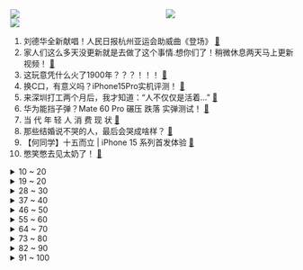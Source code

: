 <div >
	<a style="float:left;width:55%;" href = "https://github.com/anuraghazra/github-readme-stats">
	 <img src = "https://github-readme-stats.vercel.app/api?username=iuuuuuaena&theme=buefy&show_icons=true"/>
	</a>
	<a  style="float:right;width:45%" href = "https://github.com/anuraghazra/github-readme-stats">
	 <img  src="https://github-readme-stats.vercel.app/api/top-langs/?username=anuraghazra&layout=compact"/>
	</a>
	</div>

[![](https://img.shields.io/badge/jxd-@jxdgogogo.xyz-yellowgreen.svg)](https://www.jxdgogogo.xyz)<br>
1. 刘德华全新献唱！人民日报杭州亚运会助威曲《登场》 [:link:](//www.bilibili.com/video/BV1az4y1L7dL) <br>
2. 家人们这么多天没更新就是去做了这个事情.想你们了！稍微休息两天马上更新视频！ [:link:](//www.bilibili.com/video/BV1dz4y157Pz) <br>
3. 这玩意凭什么火了1900年？？？！！！ [:link:](//www.bilibili.com/video/BV15u411w7Mi) <br>
4. 换C口，有意义吗？iPhone15Pro实机评测！ [:link:](//www.bilibili.com/video/BV1nV411A7pe) <br>
5. 来深圳打工两个月后，我才知道：“人不仅仅是活着…” [:link:](//www.bilibili.com/video/BV1Q84y1S7Gk) <br>
6. 华为能挡子弹？Mate 60 Pro 碾压 跌落 实弹测试！ [:link:](//www.bilibili.com/video/BV1L94y1p72w) <br>
7. 当 代 年 轻 人 消 费 现 状 [:link:](//www.bilibili.com/video/BV19P411t7BC) <br>
8. 那些结婚说不哭的人，最后会哭成啥样？ [:link:](//www.bilibili.com/video/BV148411v7hD) <br>
9. 【何同学】十五而立 | iPhone 15 系列首发体验 [:link:](//www.bilibili.com/video/BV1BH4y1S7BN) <br>
10. 憋笑憋去见太奶了！ [:link:](//www.bilibili.com/video/BV1fH4y1U7eA) <br>
<details>
<summary>10 ~ 20</summary>

11. 南方人在北方上学要注意什么？ [:link:](//www.bilibili.com/video/BV1x8411q7vf) <br>
12. 苹果A17 Pro评测：很先进，但能效不够好！ [:link:](//www.bilibili.com/video/BV1gm4y157No) <br>
13. 如何在家用西瓜制造白砂糖 [:link:](//www.bilibili.com/video/BV1bw411i7WQ) <br>
14. 炙热青春里最沸腾的一章 [:link:](//www.bilibili.com/video/BV1A94y1s73N) <br>
15. 【每天早晨5点起床】我的身体发生了什么变化?! [:link:](//www.bilibili.com/video/BV1u8411v7mc) <br>
16. 电视裆间 [:link:](//www.bilibili.com/video/BV1sj411k7xh) <br>
17. 偷子（2） [:link:](//www.bilibili.com/video/BV1FN411H79U) <br>
18. 给奶奶做了一个电动轮椅 [:link:](//www.bilibili.com/video/BV1Z34y1P72Q) <br>
19. 探秘中国最贵超市！1000元能买什么？到底有多贵？ [:link:](//www.bilibili.com/video/BV1Yw411e7N3) <br>
</details>
<details>
<summary>19 ~ 20</summary>

20. 山谷里的中国红！ [:link:](//www.bilibili.com/video/BV1Q34y1P7pN) <br>
21. 这不是我期待看到的。他应该送她去医学院学习 [:link:](//www.bilibili.com/video/BV1TV411N7K9) <br>
22. 以(物)理服人 [:link:](//www.bilibili.com/video/BV16u411c7fL) <br>
23. 用骨骼和冰白曜石打制的镰刀，死神看了都说好 [:link:](//www.bilibili.com/video/BV1uH4y1S7kF) <br>
24. 大学的“美式男” 喝美式，美事自然来.      #杨晓艺#李宗恒 [:link:](//www.bilibili.com/video/BV1SF411U7oD) <br>
25. 华晨宇：那些“说”我的，我都知道 [:link:](//www.bilibili.com/video/BV1BN411H7xV) <br>
26. 邓紫棋听了都会怀疑自己是不是真的唱过 [:link:](//www.bilibili.com/video/BV1cy4y1F773) <br>
27. 亲自去发传单的导演和制片人，《贝肯熊：火星任务》是心血也是坚持 [:link:](//www.bilibili.com/video/BV1yh4y1A73H) <br>
28. 星穹铁道教你0基础做美食 [:link:](//www.bilibili.com/video/BV1ty4y1F7mU) <br>
</details>
<details>
<summary>28 ~ 30</summary>

29. 菜市场定制旗袍到底是惊喜还是惊吓 [:link:](//www.bilibili.com/video/BV1hk4y1w7Jf) <br>
30. 不敢关机的男人！每个电话，都能救一条命 [:link:](//www.bilibili.com/video/BV1Jm4y157Cs) <br>
31. 当班级里有人讲黄色……我开诚布公地教育了 [:link:](//www.bilibili.com/video/BV1tj411k7Ef) <br>
32. 你该不会觉得我很弱吧？ [:link:](//www.bilibili.com/video/BV1bm4y1N7b9) <br>
33. 旅行者，我们会在现实相遇吗？ [:link:](//www.bilibili.com/video/BV1T8411v7Do) <br>
34. 努力学习的嘎飞 [:link:](//www.bilibili.com/video/BV1kC4y1f7ms) <br>
35. 全明星 [:link:](//www.bilibili.com/video/BV16w411e7Cg) <br>
36. 全球首播！董宇辉首次全英文采访完整版 [:link:](//www.bilibili.com/video/BV1ip4y1A7zu) <br>
37. 最新视觉特效表演【孔雀环】！ [:link:](//www.bilibili.com/video/BV1uu411c7kd) <br>
</details>
<details>
<summary>37 ~ 40</summary>

38. 游戏史上最好的丧尸游戏之一『消逝的光芒』 [:link:](//www.bilibili.com/video/BV1Rh4y1Y7fW) <br>
39. 伍佰郑州演唱会，伍佰不在观众都开始唱了，网友：伍佰演唱会不需要伍佰了 [:link:](//www.bilibili.com/video/BV1Fh4y1a7p5) <br>
40. 封狼居胥！汉武大帝聚敛四海的发财秘密！农耕民族北伐之战的荣耀之巅！ [:link:](//www.bilibili.com/video/BV1hV411A7Jn) <br>
41. 自己生活不易还不忘帮助别人，让我们把这份温暖一起传递下去 [:link:](//www.bilibili.com/video/BV1mP411t73M) <br>
42. 火柴人 VS 我的世界系列 第三十二集 厨师（The Chef） [:link:](//www.bilibili.com/video/BV1Kp4y1P7sn) <br>
43. 用了思题目，学习不迷糊！用广告的方式打开steam... [:link:](//www.bilibili.com/video/BV1ZV411w7Nq) <br>
44. 《军 训》 [:link:](//www.bilibili.com/video/BV1yk4y1w7RU) <br>
45. 极限智斗！无限反转！牛顿转行侦探vs高智商疯批反派 [:link:](//www.bilibili.com/video/BV1PN4y1X7iN) <br>
46. 【基德】墨西哥外星人的真相 [:link:](//www.bilibili.com/video/BV1hV411A7fP) <br>
</details>
<details>
<summary>46 ~ 50</summary>

47. 真不敢相信这是真实事件，太疯狂了，一个瘾君子竟然能破茧重生成世界冠军 [:link:](//www.bilibili.com/video/BV1NK4y1w7d8) <br>
48. 原来夏洛特是八年前的番了，还以为是新番呢 [:link:](//www.bilibili.com/video/BV13k4y1F7np) <br>
49. 把我的腿改造成了水下推进器 [:link:](//www.bilibili.com/video/BV1vH4y1S7fU) <br>
50. 每日早餐，张嘴即可！ [:link:](//www.bilibili.com/video/BV1R94y1H7yY) <br>
51. 「小白」iPhone15 Pro/Max全面测评：你想知道的都在这！ [:link:](//www.bilibili.com/video/BV1Sj411k7eV) <br>
52. 《小貔貅下山记》第一集 [:link:](//www.bilibili.com/video/BV1Ru4y1r7FZ) <br>
53. 玩365天才能见到结局的游戏？老爹甜甜圈店究竟有多离谱！？ [:link:](//www.bilibili.com/video/BV1dK4y1c7Cy) <br>
54. 英语老师直呼内行 [:link:](//www.bilibili.com/video/BV1V94y1s71N) <br>
55. 当社恐小狗第一次被亲… [:link:](//www.bilibili.com/video/BV1Hh4y1A7Gy) <br>
</details>
<details>
<summary>55 ~ 60</summary>

56. 华为炸裂！手机一波未平，平板一波又起～ [:link:](//www.bilibili.com/video/BV1aH4y1S7oV) <br>
57. 谷歌出了更抽象的emoji，感觉不比表情包差了已经 [:link:](//www.bilibili.com/video/BV1BN411H7XS) <br>
58. 当宝宝巴士开进天美乐园…… [:link:](//www.bilibili.com/video/BV17y4y1F7j7) <br>
59. 美国警察把痔疮当毒品，猛掏三分钟！【阅片无数3rd 10】 [:link:](//www.bilibili.com/video/BV1kk4y1F7Hd) <br>
60. 挑战去张圣叹家吃到饱，看是他库存多，还是我们身板硬 [:link:](//www.bilibili.com/video/BV1JF411U7ks) <br>
61. 我的世界：动画级材质包，让你的MC“活”起来 [:link:](//www.bilibili.com/video/BV16K4y1c7ac) <br>
62. 【黑铁之王】格温vs塞拉斯谁的厨艺更胜一筹？#黑铁之王争霸赛 [:link:](//www.bilibili.com/video/BV1FV411A7XV) <br>
63. 用这5个姿势玩手机，放松颈椎，缓解腰背疼痛！更多姿势等你解锁～ [:link:](//www.bilibili.com/video/BV1Tz4y1L7Lr) <br>
64. iPhone 15 Pro 系列评测：决定性瞬间。 [:link:](//www.bilibili.com/video/BV1Su411c7eK) <br>
</details>
<details>
<summary>64 ~ 70</summary>

65. 跑多久，才能消耗一斤脂肪？ [:link:](//www.bilibili.com/video/BV1Qh4y1h7Fw) <br>
66. 【完整剧场版】刘德华全新献唱！人民日报杭州亚运助威曲《登场》 [:link:](//www.bilibili.com/video/BV1qH4y1S7rK) <br>
67. 出来了，出来了。都出来了 [:link:](//www.bilibili.com/video/BV1w8411v7sG) <br>
68. 带表哥放纵吃一天再悄悄卷他 [:link:](//www.bilibili.com/video/BV19z4y1G7UY) <br>
69. 我终于活成了小学生羡慕的样子3.0 [:link:](//www.bilibili.com/video/BV1CN411H7LW) <br>
70. 起猛了，看见符玄在水里跳舞！ [:link:](//www.bilibili.com/video/BV1xw411e7D8) <br>
71. 咒术回战236话情报：告别 [:link:](//www.bilibili.com/video/BV1VH4y1S7wv) <br>
72. 乡村真人版海贼王（2） [:link:](//www.bilibili.com/video/BV1Yu4y1r77K) <br>
73. 废柴责任有限公司-公司这回真黄了 [:link:](//www.bilibili.com/video/BV1Ez4y1L7G5) <br>
</details>
<details>
<summary>73 ~ 80</summary>

74. 一口气12集无法呼吸！女主堪称新番人设天花板，剧情更是高能！！ [:link:](//www.bilibili.com/video/BV1TV411A72g) <br>
75. 终于知道胖东来为什么会火了！原来27年前，央视就为它拍过纪录片 [:link:](//www.bilibili.com/video/BV1Cw411i7Xn) <br>
76. 摩旅东北边境线，来到兴凯湖看到了绝美日落，晚上在景区停车场露营 [:link:](//www.bilibili.com/video/BV1Zu4y1r7nZ) <br>
77. 不敢逛漫展 怕被社牛调戏 [:link:](//www.bilibili.com/video/BV1X94y1H7rM) <br>
78. 关于我被抓进派出所这件事 [:link:](//www.bilibili.com/video/BV1Lh4y1A7ge) <br>
79. 高铁是朝五晚九的奔波，火车是人间烟火的相遇 [:link:](//www.bilibili.com/video/BV1Yu411c7NL) <br>
80. 大一新生军训如何自我介绍 [:link:](//www.bilibili.com/video/BV18y4y1F7e5) <br>
81. 【白小白】《求神呐》副歌编舞加长版来啦！国风蹦迪缺你不可 [:link:](//www.bilibili.com/video/BV17N411H7V2) <br>
82. 这个房子我是一刻都不想住了 [:link:](//www.bilibili.com/video/BV1a34y1P7Br) <br>
</details>
<details>
<summary>82 ~ 90</summary>

83. 当年火爆全网的神作，真实结局竟如此阴暗！ [:link:](//www.bilibili.com/video/BV1dP411t7ss) <br>
84. 世界四大名菜之首，法式焗蜗牛，被我秘制蒜蓉酱烤蜗牛干倒了 [:link:](//www.bilibili.com/video/BV1hu4y1r7xV) <br>
85. 主线动画《明日方舟：冬隐归路》定档PV [:link:](//www.bilibili.com/video/BV1P34y1N7GH) <br>
86. “气血不足适合的运动” [:link:](//www.bilibili.com/video/BV1cj411k7v5) <br>
87. 钓个鱼能被鲨鱼盯上！差点把我拽下去！钓鱼模拟器 [:link:](//www.bilibili.com/video/BV11z4y1571N) <br>
88. 失败是人生始终，当昔日的意气风发和热情消退，Showmaker会给自己写下什么样的结局？【联盟那些事儿】 [:link:](//www.bilibili.com/video/BV1d34y1P72q) <br>
89. 盘点那些满级才子搞笑视频 [:link:](//www.bilibili.com/video/BV1su4y1r78L) <br>
90. 5000元预算，谁是最强二手车？ [:link:](//www.bilibili.com/video/BV15u411w7dJ) <br>
91. 男的甚至可以不知道对方叫什么就这样聊一下午 [:link:](//www.bilibili.com/video/BV1Dj411k7eE) <br>
</details>
<details>
<summary>91 ~ 100</summary>

92. 《如此前任》 [:link:](//www.bilibili.com/video/BV1CV411w7Tc) <br>
93. 小猫腿被刀片划出大口子，找我爸来救治 [:link:](//www.bilibili.com/video/BV1oV411w74G) <br>
94. 天津的国货特产主打一个集体刚联网… [:link:](//www.bilibili.com/video/BV1GV411N7Ja) <br>
95. 这里收容着2000种以上的怪物！千万别靠近！ [:link:](//www.bilibili.com/video/BV1Ru411c7ve) <br>
96. 意大利人在中国第一次吃萨莉亚 [:link:](//www.bilibili.com/video/BV1Mu4y1r72y) <br>
97. 我也是，瞎凑什么热闹 [:link:](//www.bilibili.com/video/BV1am4y157Gn) <br>
98. 曹氏鸭脖 其实你真的很装(^^) [:link:](//www.bilibili.com/video/BV1xP411b7wB) <br>
99. 今天去个不一样的地方 [:link:](//www.bilibili.com/video/BV1o8411v72G) <br>
100. 花2200买了一只摆烂鸟，到家天天睡大觉 [:link:](//www.bilibili.com/video/BV1Qz4y157eG) <br>
</details>
